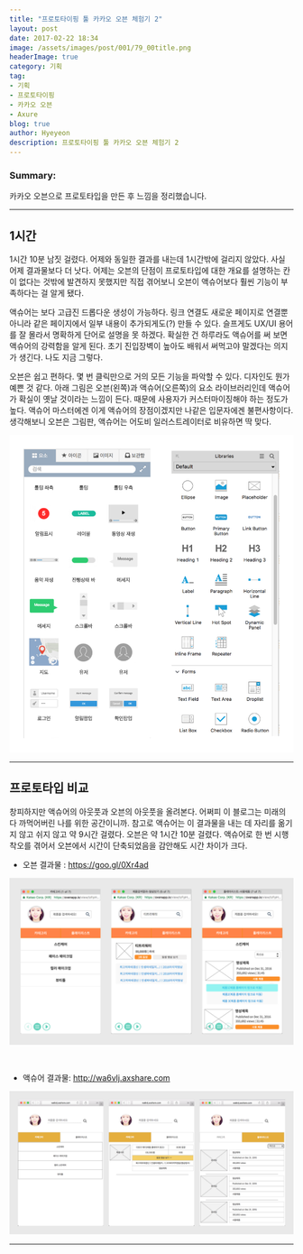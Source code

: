 ```yaml
---
title: "프로토타이핑 툴 카카오 오븐 체험기 2"
layout: post
date: 2017-02-22 18:34
image: /assets/images/post/001/79_00title.png
headerImage: true
category: 기획
tag:
- 기획
- 프로토타이핑
- 카카오 오븐
- Axure
blog: true
author: Hyeyeon
description: 프로토타이핑 툴 카카오 오븐 체험기 2
---
```


### Summary:

카카오 오븐으로 프로토타입을 만든 후 느낌을 정리했습니다.

---

## 1시간

1시간 10분 남짓 걸렸다. 어제와 동일한 결과를 내는데 1시간밖에 걸리지 않았다. 사실 어제 결과물보다 더 낫다. 어제는 오븐의 단점이 프로토타입에 대한 개요를 설명하는 칸이 없다는 것밖에 발견하지 못했지만 직접 겪어보니 오븐이 액슈어보다 훨씬 기능이 부족하다는 걸 알게 됐다.

액슈어는 보다 고급진 드롭다운 생성이 가능하다. 링크 연결도 새로운 페이지로 연결뿐 아니라 같은 페이지에서 일부 내용이 추가되게도(?) 만들 수 있다. 슬프게도 UX/UI 용어를 잘 몰라서 명확하게 단어로 설명을 못 하겠다. 확실한 건 하루라도 액슈어를 써 보면 액슈어의 강력함을 알게 된다. 초기 진입장벽이 높아도 배워서 써먹고야 말겠다는 의지가 생긴다. 나도 지금 그렇다.

오븐은 쉽고 편하다. 몇 번 클릭만으로 거의 모든 기능을 파악할 수 있다. 디자인도 뭔가 예쁜 것 같다. 아래 그림은 오븐(왼쪽)과 액슈어(오른쪽)의 요소 라이브러리인데 액슈어가 확실이 옛날 것이라는 느낌이 든다. 때문에 사용자가 커스터마이징해야 하는 정도가 높다. 액슈어 마스터에겐 이게 액슈어의 장점이겠지만 나같은 입문자에겐 불편사항이다. 생각해보니 오븐은 그림판, 액슈어는 어도비 일러스트레이터로 비유하면 딱 맞다.

![pic1](/assets/images/post/001/80_01.png)

---

## 프로토타입 비교

창피하지만 액슈어의 아웃풋과 오븐의 아웃풋을 올려본다. 어쩌피 이 블로그는 미래의 다 까먹어버린 나를 위한 공간이니까. 참고로 액슈어는 이 결과물을 내는 데 자리를 옮기지 않고 쉬지 않고 약 9시간 걸렸다. 오븐은 약 1시간 10분 걸렸다. 액슈어로 한 번 시행착오를 겪어서 오븐에서 시간이 단축되었음을 감안해도 시간 차이가 크다.

* 오븐 결과물 : <https://goo.gl/0Xr4ad>

![pic2](/assets/images/post/001/80_02.png)

<br>

* 액슈어 결과물: <http://wa6vlj.axshare.com>

![pic3](/assets/images/post/001/80_03.png)

---
